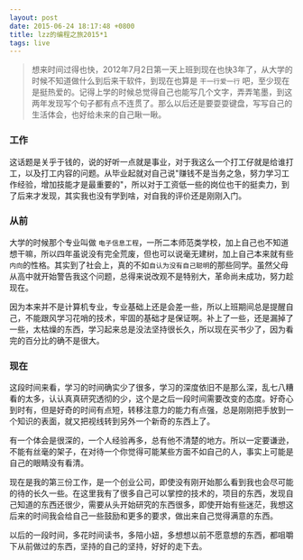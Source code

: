 ```yaml
---
layout: post
date: 2015-06-24 18:17:48 +0800
title: lzz的编程之旅2015*1
tags: live
---
```


> 想来时间过得也快，2012年7月2日第一天上班到现在也快3年了，从大学的时候不知道做什么到后来干软件，到现在也算是 `干一行爱一行` 吧，至少现在是挺热爱的。记得上学的时候总觉得自己也能写几个文字，弄弄笔墨，到这两年发现写个句子都有点不连贯了。那么以后还是要耍耍键盘，写写自己的生活体会，也好给未来的自己瞅一瞅。

### 工作

这话题是关乎于钱的，说的好听一点就是事业，对于我这么一个打工仔就是给谁打工，以及打工内容的问题。从毕业起就对自己说"赚钱不是当务之急，努力学习工作经验，增加技能才是最重要的"，所以对于工资低一些的岗位也干的挺卖力，到了后来才发现，其实我也没有学到啥，对自我的评价还是刚刚入门。

### 从前

大学的时候那个专业叫做 `电子信息工程`，一所二本师范类学校，加上自己也不知道想干嘛，所以四年虽说没有完全荒废，但也可以说毫无建树，加上自己本来就有些`内向`的性格。其实到了社会上，真的不如`自认为没有自己聪明`的那些同学。虽然父母从高中就开始警告我这个问题，总得来说改观不是特别大，革命尚未成功，努力趁现在。

因为本来并不是计算机专业，专业基础上还是会差一些，所以上班期间总是提醒自己，不能跟风学习花哨的技术，牢固的基础才是保证啊。补上了一些，还是漏掉了一些，太枯燥的东西，学习起来总是没法坚持很长久，所以现在买书少了，因为看完的百分比的确不是很大。

### 现在

这段时间来看，学习的时间确实少了很多，学习的深度依旧不是那么深，乱七八糟看的太多，认认真真研究透彻的少，这个是之后一段时间需要改变的态度。好奇心到时有，但是好奇的时间有点短，转移注意力的能力有点强，总是刚刚把手放到一个知识的表面，就又把视线转到另外一个新奇的东西上了。

有一个体会是很深的，一个人经验再多，总有他不清楚的地方。所以一定要谦逊，不能有丝毫的架子，在对待一个你觉得可能某些方面不如自己的人，事实上可能是自己的眼睛没有看清。

现在是我的第三份工作，是一个创业公司，即使没有刚开始那么看到我也会尽可能的待的长久一些。在这里我有了很多自己可以掌控的技术的，项目的东西，发现自己知道的东西还很少，需要从头开始研究的东西很多，即使开始有些迷茫，我想这后来的时间我会给自己一些鼓励和更多的要求，做出来自己觉得满意的东西。

以后的一段时间，多花时间读书，多陪小妞，多想想以前不愿意想的东西，都咀嚼下从前做过的东西，坚持的自己的坚持，好好的走下去。


